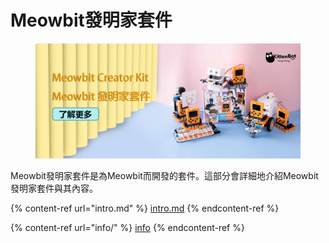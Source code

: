 # Meowbit發明家套件

<figure><img src="../../.gitbook/assets/meowbitcreatorkit.png" alt=""><figcaption></figcaption></figure>

Meowbit發明家套件是為Meowbit而開發的套件。這部分會詳細地介紹Meowbit發明家套件與其內容。

{% content-ref url="intro.md" %}
[intro.md](intro.md)
{% endcontent-ref %}

{% content-ref url="info/" %}
[info](info/)
{% endcontent-ref %}
